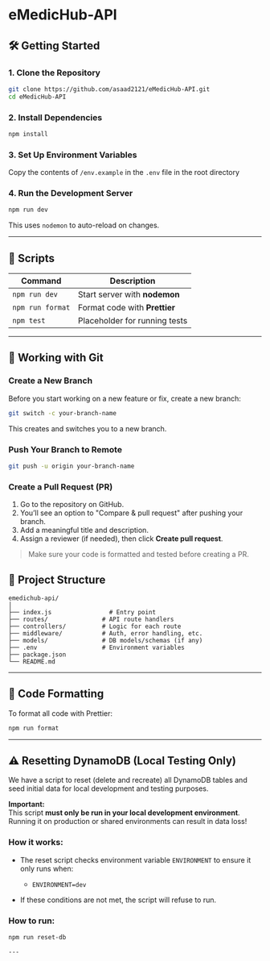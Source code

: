 # eMedicHub-API

## 🛠️ Getting Started

### 1. Clone the Repository

```bash
git clone https://github.com/asaad2121/eMedicHub-API.git
cd eMedicHub-API
```

### 2. Install Dependencies

```bash
npm install
```

### 3. Set Up Environment Variables

Copy the contents of `/env.example` in the `.env` file in the root directory

### 4. Run the Development Server

```bash
npm run dev
```

This uses `nodemon` to auto-reload on changes.

---

## 🧪 Scripts

| Command          | Description                   |
| ---------------- | ----------------------------- |
| `npm run dev`    | Start server with **nodemon** |
| `npm run format` | Format code with **Prettier** |
| `npm test`       | Placeholder for running tests |

---

## 🌿 Working with Git

### Create a New Branch

Before you start working on a new feature or fix, create a new branch:

```bash
git switch -c your-branch-name
```

This creates and switches you to a new branch.

### Push Your Branch to Remote

```bash
git push -u origin your-branch-name
```

### Create a Pull Request (PR)

1. Go to the repository on GitHub.
2. You’ll see an option to "Compare & pull request" after pushing your branch.
3. Add a meaningful title and description.
4. Assign a reviewer (if needed), then click **Create pull request**.

> Make sure your code is formatted and tested before creating a PR.

## 📁 Project Structure

```
emedichub-api/
│
├── index.js                # Entry point
├── routes/               # API route handlers
├── controllers/          # Logic for each route
├── middleware/           # Auth, error handling, etc.
├── models/               # DB models/schemas (if any)
├── .env                  # Environment variables
├── package.json
└── README.md
```

---

## 🧹 Code Formatting

To format all code with Prettier:

```bash
npm run format
```

---

## ⚠️ Resetting DynamoDB (Local Testing Only)

We have a script to reset (delete and recreate) all DynamoDB tables and seed initial data for local development and testing purposes.

**Important:**  
This script **must only be run in your local development environment**. Running it on production or shared environments can result in data loss!

### How it works:

- The reset script checks environment variable `ENVIRONMENT` to ensure it only runs when:
    - `ENVIRONMENT=dev`

- If these conditions are not met, the script will refuse to run.

### How to run:

```bash
npm run reset-db

---
```
